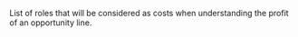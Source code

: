 List of roles that will be considered as costs when understanding the profit of an opportunity line.